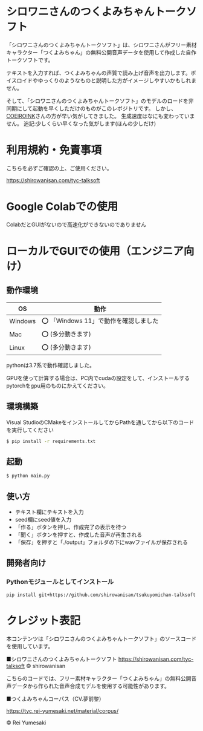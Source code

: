 # シロワニさんのつくよみちゃんトークソフト

「シロワニさんのつくよみちゃんトークソフト」は、シロワニさんがフリー素材キャラクター「つくよみちゃん」の無料公開音声データを使用して作成した自作トークソフトです。

テキストを入力すれば、つくよみちゃんの声質で読み上げ音声を出力します。ボイスロイドやゆっくりのようなものと説明した方がイメージしやすいかもしれません。

そして、「シロワニさんのつくよみちゃんトークソフト」のモデルのロードを非同期にして起動を早くしただけのものがこのレポジトリです。
しかし、[COEIROINK](https://coeiroink.com/)さんの方が早い気がしてきました。
生成速度はなにも変わっていません。
追記:少しくらい早くなった気がします(ほんの少しだけ)

# 利用規約・免責事項

こちらを必ずご確認の上、ご使用ください。

https://shirowanisan.com/tyc-talksoft

# Google Colabでの使用

ColabだとGUIがないので高速化ができないのでありません

# ローカルでGUIでの使用（エンジニア向け）

## 動作環境

| OS      | 動作 |
| ------- | ---------------------------------------------------------- |
| Windows | ⭕ 「Windows 11」で動作を確認しました|
| Mac     | ⭕ (多分動きます) |
| Linux   | ⭕️ (多分動きます) |

pythonは3.7系で動作確認しました。

GPUを使って計算する場合は、PC内でcudaの設定をして、インストールするpytorchをgpu用のものにかえてください。

## 環境構築

Visual StudioのCMakeをインストールしてからPathを通してから以下のコードを実行してください
```bash
$ pip install -r requirements.txt
```

## 起動

```bash
$ python main.py
```

## 使い方

- テキスト欄にテキストを入力
- seed欄にseed値を入力
- 「作る」ボタンを押し、作成完了の表示を待つ
- 「聞く」ボタンを押すと、作成した音声が再生される
- 「保存」を押すと「./output」フォルダの下にwavファイルが保存される

## 開発者向け
### Pythonモジュールとしてインストール
```
pip install git+https://github.com/shirowanisan/tsukuyomichan-talksoft
```

# クレジット表記

本コンテンツは「シロワニさんのつくよみちゃんトークソフト」のソースコードを使用しています。

■シロワニさんのつくよみちゃんトークソフト
https://shirowanisan.com/tyc-talksoft
© shirowanisan

こちらのコードでは、フリー素材キャラクター「つくよみちゃん」の無料公開音声データから作られた音声合成モデルを使用する可能性があります。

■つくよみちゃんコーパス（CV.夢前黎）

https://tyc.rei-yumesaki.net/material/corpus/

© Rei Yumesaki
